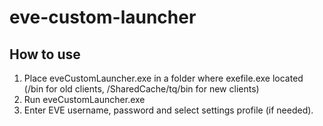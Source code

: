 # eve-custom-launcher
## How to use
1. Place eveCustomLauncher.exe in a folder where exefile.exe located (/bin for old clients, /SharedCache/tq/bin for new clients)
2. Run eveCustomLauncher.exe
3. Enter EVE username, password and select settings profile (if needed).
